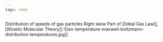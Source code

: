 ```yaml
---
tags: chem
---
```

Distribution of speeds of gas particles
Right skew
Part of [[Ideal Gas Law]], [[Kinetic Molecular Theory]]
![[en-temperature-maxwell-boltzmann-distribution-temperatures.jpg]]
